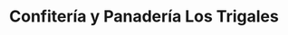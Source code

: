---
title: "Confitería y Panadería Los Trigales"
url: /chivilcoy/confiteria-y-panaderia-los-trigales/
shop: Bäckerei
---